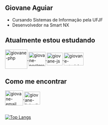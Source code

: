## Giovane Aguiar
- Cursando Sistemas de Informação pela UFJF
- Desenvolvedor na Smart NX

 ## Atualmente estou estudando



<a href="#" target="_blank">
<img align="center" alt="giovane-php" height="63" width="73" src="https://cdn.jsdelivr.net/gh/devicons/devicon/icons/php/php-original.svg" style="max-width:100%;">
</a>


<a href="#" target="_blank">
<img align="center" alt="giovane-postgresql" height="46" width=56" src="https://cdn.jsdelivr.net/gh/devicons/devicon/icons/postgresql/postgresql-original.svg" style="max-width:100%;">
</a>

<!--
<a href="#" target="_blank">
<img align="center" alt="giovane-bitbucket" height="44" width=54" src="https://cdn.jsdelivr.net/gh/devicons/devicon/icons/bitbucket/bitbucket-original.svg" style="max-width:100%;">
</a>
-->

<a href="#" target="_blank">
<img align="center" alt="giovane-js" height="42" width="52" src="https://cdn.jsdelivr.net/gh/devicons/devicon/icons/javascript/javascript-original.svg" style="max-width:100%;">
</a>

<a href="#" target="_blank">
<img align="center" alt="giovane-asterisk" height="42" width="65" src="https://www.asterisk.org/wp-content/uploads/asterisk-logo.png" style="max-width:100%;">
</a> 


<!-- <a href="#" target="_blank">
<img align="center" alt="giovane-ssh" height="59" width="69" src="https://cdn.jsdelivr.net/gh/devicons/devicon/icons/ssh/ssh-original-wordmark.svg" style="max-width:100%;">
</a>
-->





## Como me encontrar

<a href="mailto:giovaneaguiar@ice.ufjf.br" target="_blank">
<img align="center" alt="giovane-email" height="49" width="59" src="https://cdn.jsdelivr.net/gh/devicons/devicon/icons/googlecloud/googlecloud-original.svg" style="max-width:100%"
</a> 

<a href="https://www.linkedin.com/in/giovane-aguiar/" target="_blank">
<img align="center" alt="giovane-linkedin" height="42" width="52" src="https://cdn.jsdelivr.net/gh/devicons/devicon/icons/linkedin/linkedin-original.svg" style="max-width:100%;">
</a>

##
[![Top Langs](https://github-readme-stats.vercel.app/api/top-langs/?username=giovaneaguiar&layout=compact&theme=dark&langs_count=6&count_private=true)](https://github.com/anuraghazra/github-readme-stats)
  


<!--

##

[![Top Langs](https://github-readme-stats.vercel.app/api/top-langs/?username=giovaneaguiar&layout=compact&theme=dark&langs_count=6&count_private=true)](https://github.com/anuraghazra/github-readme-stats)



 
[![Linkedin Badge](https://img.shields.io/badge/-Giovane%20Aguiar-6633cc?style=flat-square&logo=Linkedin&logoColor=white&link=https://www.linkedin.com/in/giovane-aguiar/)](https://www.linkedin.com/in/giovane-aguiar/)  -
[![Gmail Badge](https://img.shields.io/badge/-giovaneaguiar@ice.ufjf.br-6633cc?style=flat-square&logo=Gmail&logoColor=white&link=mailto:giovaneaguiar@ice.ufjf.br)](mailto:giovaneaguiar@ice.ufjf.br)
-->
<!--
**giovaneaguiar/giovaneaguiar** is a ✨ _special_ ✨ repository because its `README.md` (this file) appears on your GitHub profile.

Here are some ideas to get you started:

- 🔭 I’m currently working on ...
- 🌱 I’m currently learning ...
- 👯 I’m looking to collaborate on ...
- 🤔 I’m looking for help with ...
- 💬 Ask me about ...
- 📫 How to reach me: ...
- 😄 Pronouns: ...
- ⚡ Fun fact: ...
-->

